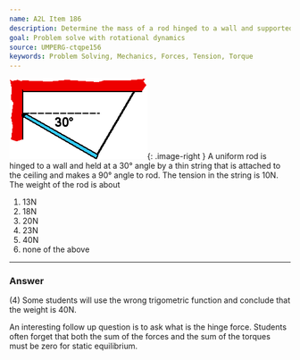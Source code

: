 ```yaml
---
name: A2L Item 186
description: Determine the mass of a rod hinged to a wall and supported by a string.
goal: Problem solve with rotational dynamics
source: UMPERG-ctqpe156
keywords: Problem Solving, Mechanics, Forces, Tension, Torque
---
```


![Item186_fig1.gif](../images/Item186_fig1.gif){: .image-right } A
uniform rod is hinged to a wall and held at a 30&deg; angle by a thin
string that is attached to the ceiling and makes a 90&deg; angle to rod.
The tension in the string is 10N.  The weight of the rod is about

1. 13N
2. 18N
3. 20N
4. 23N
5. 40N
6. none of the above



<hr/>

### Answer 

(4) Some students will use the wrong trigometric function and
conclude that the weight is 40N.

An interesting follow up question is to ask what is the hinge force.
Students often forget that both the sum of the forces and the sum of the
torques must be zero for static equilibrium.

